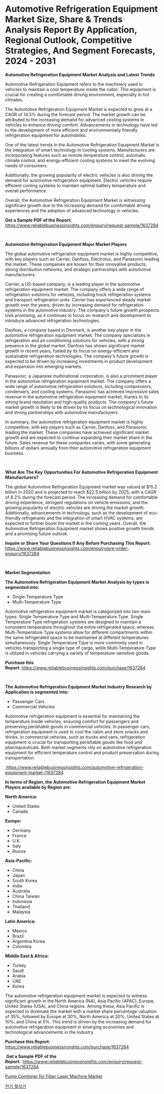 <p><h1>Automotive Refrigeration Equipment Market Size, Share & Trends Analysis Report By Application, Regional Outlook, Competitive Strategies, And Segment Forecasts, 2024 - 2031</h1></p><p><strong>Automotive Refrigeration Equipment Market Analysis and Latest Trends</strong></p>
<p><p>Automotive Refrigeration Equipment refers to the machinery used in vehicles to maintain a cool temperature inside the cabin. This equipment is crucial for creating a comfortable driving environment, especially in hot climates.</p><p>The Automotive Refrigeration Equipment Market is expected to grow at a CAGR of 14.5% during the forecast period. The market growth can be attributed to the increasing demand for advanced cooling systems in vehicles to enhance driving comfort. Advancements in technology have led to the development of more efficient and environmentally friendly refrigeration equipment for automobiles.</p><p>One of the latest trends in the Automotive Refrigeration Equipment Market is the integration of smart technology in cooling systems. Manufacturers are incorporating features such as remote temperature control, automatic climate control, and energy-efficient cooling systems to meet the evolving needs of consumers.</p><p>Additionally, the growing popularity of electric vehicles is also driving the demand for automotive refrigeration equipment. Electric vehicles require efficient cooling systems to maintain optimal battery temperature and overall performance.</p><p>Overall, the Automotive Refrigeration Equipment Market is witnessing significant growth due to the increasing demand for comfortable driving experiences and the adoption of advanced technology in vehicles.</p></p>
<p><strong>Get a Sample PDF of the Report:&nbsp;</strong> <a href="https://www.reliablebusinessinsights.com/enquiry/request-sample/1637284">https://www.reliablebusinessinsights.com/enquiry/request-sample/1637284</a></p>
<p>&nbsp;</p>
<p><strong>Automotive Refrigeration Equipment Major Market Players</strong></p>
<p><p>The global automotive refrigeration equipment market is highly competitive, with key players such as Carrier, Danfoss, Electrolux, and Panasonic leading the market. These companies are known for their innovative products, strong distribution networks, and strategic partnerships with automotive manufacturers.</p><p>Carrier, a US-based company, is a leading player in the automotive refrigeration equipment market. The company offers a wide range of refrigeration solutions for vehicles, including truck refrigeration systems and transport refrigeration units. Carrier has experienced steady market growth over the years, driven by increasing demand for refrigeration systems in the automotive industry. The company's future growth prospects look promising, as it continues to focus on research and development to introduce advanced refrigeration technologies.</p><p>Danfoss, a company based in Denmark, is another key player in the automotive refrigeration equipment market. The company specializes in refrigeration and air conditioning solutions for vehicles, with a strong presence in the global market. Danfoss has shown significant market growth in recent years, fueled by its focus on energy-efficient and sustainable refrigeration technologies. The company's future growth is expected to be driven by increasing investments in product development and expansion into emerging markets.</p><p>Panasonic, a Japanese multinational corporation, is also a prominent player in the automotive refrigeration equipment market. The company offers a wide range of automotive refrigeration solutions, including compressors, condensers, and cooling systems. Panasonic has achieved impressive sales revenue in the automotive refrigeration equipment market, thanks to its strong brand reputation and high-quality products. The company's future market growth is likely to be driven by its focus on technological innovation and strong partnerships with automotive manufacturers.</p><p>In summary, the automotive refrigeration equipment market is highly competitive, with key players such as Carrier, Danfoss, and Panasonic leading the market. These companies have achieved significant market growth and are expected to continue expanding their market share in the future. Sales revenue for these companies varies, with some generating billions of dollars annually from their automotive refrigeration equipment business.</p></p>
<p>&nbsp;</p>
<p><strong>What Are The Key Opportunities For Automotive Refrigeration Equipment Manufacturers?</strong></p>
<p><p>The global Automotive Refrigeration Equipment market was valued at $15.2 billion in 2020 and is projected to reach $22.5 billion by 2025, with a CAGR of 8.2% during the forecast period. The increasing demand for comfortable driving experience, stringent regulations on vehicle emissions, and the growing popularity of electric vehicles are driving the market growth. Additionally, advancements in technology, such as the development of eco-friendly refrigerants and the integration of smart HVAC systems, are expected to further boost the market in the coming years. Overall, the Automotive Refrigeration Equipment market shows positive growth trends and a promising future outlook.</p></p>
<p><strong>Inquire or Share Your Questions If Any Before Purchasing This Report:</strong> <a href="https://www.reliablebusinessinsights.com/enquiry/pre-order-enquiry/1637284">https://www.reliablebusinessinsights.com/enquiry/pre-order-enquiry/1637284</a></p>
<p>&nbsp;</p>
<p><strong>Market Segmentation</strong></p>
<p><strong>The Automotive Refrigeration Equipment Market Analysis by types is segmented into:</strong></p>
<p><ul><li>Single Temperature Type</li><li>Multi-Temperature Type</li></ul></p>
<p><p>Automotive refrigeration equipment market is categorized into two main types: Single Temperature Type and Multi-Temperature Type. Single Temperature Type refrigeration systems are designed to maintain a consistent temperature throughout the entire refrigerated space, whereas Multi-Temperature Type systems allow for different compartments within the same refrigerated space to be maintained at different temperatures simultaneously. Single Temperature Type is more commonly used in vehicles transporting a single type of cargo, while Multi-Temperature Type is utilized in vehicles carrying a variety of temperature-sensitive goods.</p></p>
<p><strong>Purchase this Report:&nbsp;</strong><a href="https://www.reliablebusinessinsights.com/purchase/1637284">https://www.reliablebusinessinsights.com/purchase/1637284</a></p>
<p>&nbsp;</p>
<p><strong>The Automotive Refrigeration Equipment Market Industry Research by Application is segmented into:</strong></p>
<p><ul><li>Passenger Cars</li><li>Commercial Vehicles</li></ul></p>
<p><p>Automotive refrigeration equipment is essential for maintaining the temperature inside vehicles, ensuring comfort for passengers and preserving perishable goods in commercial vehicles. In passenger cars, refrigeration equipment is used to cool the cabin and store snacks and drinks. In commercial vehicles, such as trucks and vans, refrigeration equipment is crucial for transporting perishable goods like food and pharmaceuticals. Both market segments rely on automotive refrigeration equipment for efficient temperature control and product preservation during transportation.</p></p>
<p><a href="https://www.reliablebusinessinsights.com/automotive-refrigeration-equipment-market-r1637284">&nbsp;https://www.reliablebusinessinsights.com/automotive-refrigeration-equipment-market-r1637284</a></p>
<p><strong>In terms of Region, the Automotive Refrigeration Equipment Market Players available by Region are:</strong></p>
<p>
    <p> <strong> North America: </strong>
        <ul>
            <li>United States</li>
            <li>Canada</li>
        </ul>
        </p> 
    <p> <strong> Europe: </strong>
        <ul>
            <li>Germany</li>
            <li>France</li>
            <li>U.K.</li>
            <li>Italy</li>
            <li>Russia</li>
        </ul>
        </p> 
    <p> <strong> Asia-Pacific: </strong>
        <ul>
            <li>China</li>
            <li>Japan</li>
            <li>South Korea</li>
            <li>India</li>
            <li>Australia</li>
            <li>China Taiwan</li>
            <li>Indonesia</li>
            <li>Thailand</li>
            <li>Malaysia</li>
        </ul>
        </p> 
    <p> <strong> Latin America: </strong>
        <ul>
            <li>Mexico</li>
            <li>Brazil</li>
            <li>Argentina Korea</li>
            <li>Colombia</li>
        </ul>
        </p> 
    <p> <strong> Middle East & Africa: </strong>
        <ul>
            <li>Turkey</li>
            <li>Saudi</li>
            <li>Arabia</li>
            <li>UAE</li>
            <li>Korea</li>
        </ul>
    </p>
    </p>
<p><p>The automotive refrigeration equipment market is expected to witness significant growth in the North America (NA), Asia Pacific (APAC), Europe, United States (USA), and China regions. Among these, Asia Pacific is expected to dominate the market with a market share percentage valuation of 35%, followed by Europe at 30%, North America at 20%, United States at 10%, and China at 5%. This trend is driven by the increasing demand for automotive refrigeration equipment in emerging economies and technological advancements in the industry.</p></p>
<p><strong>Purchase this Report: </strong><a href="https://www.reliablebusinessinsights.com/purchase/1637284">https://www.reliablebusinessinsights.com/purchase/1637284</a></p>
<p>&nbsp;<strong>Get a Sample PDF of the Report:&nbsp;&nbsp;</strong><a href="https://www.reliablebusinessinsights.com/enquiry/request-sample/1637284">https://www.reliablebusinessinsights.com/enquiry/request-sample/1637284</a></p>
<p><strong></strong></p>
<p><p><a href="https://github.com/qrkceaah30/Market-Research-Report-List-1/blob/main/pump-combiner-for-fiber-laser-machine-market.md">Pump Combiner for Fiber Laser Machine Market</a></p><p><a href="https://github.com/vdhdwjyp90142/Market-Research-Report-List-3/blob/main/2303279126975.md">전기 절삭기</a></p></p>